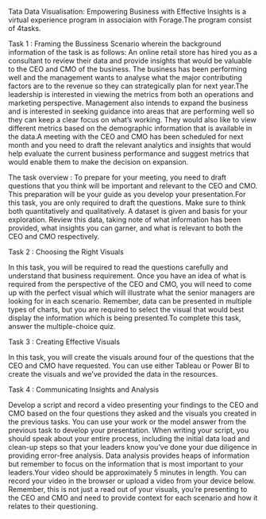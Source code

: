 Tata Data Visualisation: Empowering Business with Effective Insights is a virtual experience program in associaion with Forage.The program consist of 4tasks. 

Task 1 : Framing the Bussiness Scenario
wherein the background information of the task is as follows: An online retail store has hired you as a consultant to review their data and provide insights that would be valuable to the CEO and CMO of the business. The business has been performing well and the management wants to analyse what the major contributing factors are to the revenue so they can strategically plan for next year.The leadership is interested in viewing the metrics from both an operations and marketing perspective. Management also intends to expand the business and is interested in seeking guidance into areas that are performing well so they can keep a clear focus on what’s working. They would also like to view different metrics based on the demographic information that is available in the data.A meeting with the CEO and CMO has been scheduled for next month and you need to draft the relevant analytics and insights that would help evaluate the current business performance and suggest metrics that would enable them to make the decision on expansion.

The task overview : To prepare for your meeting, you need to draft questions that you think will be important and relevant to the CEO and CMO. This preparation will be your guide as you develop your presentation.For this task, you are only required to draft the questions. Make sure to think both quantitatively and qualitatively.
A dataset is given and basis for your exploration. Review this data, taking note of what information has been provided, what insights you can garner, and what is relevant to both the CEO and CMO respectively.

Task 2 : Choosing the Right Visuals

In this task, you will be required to read the questions carefully and understand that business requirement. Once you have an idea of what is required from the perspective of the CEO and CMO, you will need to come up with the perfect visual which will illustrate what the senior managers are looking for in each scenario. Remember, data can be presented in multiple types of charts, but you are required to select the visual that would best display the information which is being presented.To complete this task, answer the multiple-choice quiz. 

Task 3 : Creating Effective Visuals

In this task, you will create the visuals around four of the questions that the CEO and CMO have requested. You can use either Tableau or Power BI to create the visuals and we’ve provided the data in the resources.

Task 4 : Communicating Insights and Analysis

Develop a script and record a video presenting your findings to the CEO and CMO based on the four questions they asked and the visuals you created in the previous tasks.
You can use your work or the model answer from the previous task to develop your presentation.
When writing your script, you should speak about your entire process, including the initial data load and clean-up steps so that your leaders know you’ve done your due diligence in providing error-free analysis. 
Data analysis provides heaps of information but remember to focus on the information that is most important to your leaders.Your video should be approximately 5 minutes in length. You can record your video in the browser or upload a video from your device below.
Remember, this is not just a read out of your visuals, you’re presenting to the CEO and CMO and need to provide context for each scenario and how it relates to their questioning. 
